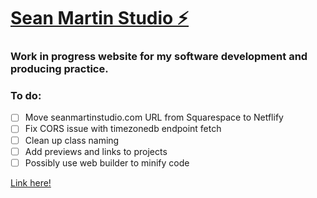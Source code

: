 # [Sean Martin Studio ⚡️](https://seanmartinstudio.netlify.app/)

### Work in progress website for my software development and producing practice.

### To do:
- [ ] Move seanmartinstudio.com URL from Squarespace to Netflify
- [ ] Fix CORS issue with timezonedb endpoint fetch
- [ ] Clean up class naming
- [ ] Add previews and links to projects
- [ ] Possibly use web builder to minify code

[Link here!](https://seanmartinstudio.netlify.app/)